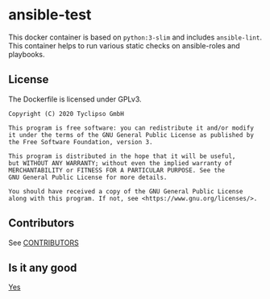 # ansible-test

This docker container is based on `python:3-slim` and includes `ansible-lint`.
This container helps to run various static checks on ansible-roles and playbooks.

## License

The Dockerfile is licensed under GPLv3.

```text
Copyright (C) 2020 Tyclipso GmbH

This program is free software: you can redistribute it and/or modify
it under the terms of the GNU General Public License as published by
the Free Software Foundation, version 3.

This program is distributed in the hope that it will be useful,
but WITHOUT ANY WARRANTY; without even the implied warranty of
MERCHANTABILITY or FITNESS FOR A PARTICULAR PURPOSE. See the
GNU General Public License for more details.

You should have received a copy of the GNU General Public License
along with this program. If not, see <https://www.gnu.org/licenses/>.
```

## Contributors

See [CONTRIBUTORS](CONTRIBUTORS.md)

## Is it any good

[Yes](https://news.ycombinator.com/item?id=3067434)
